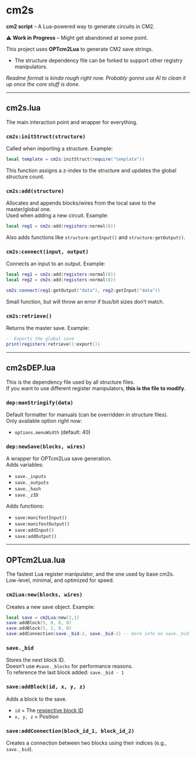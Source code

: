 # cm2s  
**cm2 script** – A Lua-powered way to generate circuits in CM2.  

⚠ **Work in Progress** – Might get abandoned at some point.  

This project uses **OPTcm2Lua** to generate CM2 save strings.  
- The structure dependency file can be forked to support other registry manipulators.  

_Readme format is kinda rough right now. Probably gonna use AI to clean it up once the core stuff is done._  

---

## cm2s.lua  
The main interaction point and wrapper for everything.  

### `cm2s:initStruct(structure)`  
Called when importing a structure. Example:  
```lua
local template = cm2s:initStruct(require("template"))
```
This function assigns a z-index to the structure and updates the global structure count.  

### `cm2s:add(structure)`  
Allocates and appends blocks/wires from the local save to the master/global one.  
Used when adding a new circuit. Example:  
```lua
local reg1 = cm2s:add(registers:normal(8))
```
Also adds functions like `structure:getInput()` and `structure:getOutput()`.  

### `cm2s:connect(input, output)`  
Connects an input to an output. Example:  
```lua
local reg1 = cm2s:add(registers:normal(8))
local reg2 = cm2s:add(registers:normal(8))

cm2s:connect(reg1:getOutput("data"), reg2:getInput("data"))
```
Small function, but will throw an error if bus/bit sizes don’t match.  

### `cm2s:retrieve()`  
Returns the master save. Example:  
```lua
-- Exports the global save
print(registers:retrieve():export())
```

---

## cm2sDEP.lua  
This is the dependency file used by all structure files.  
If you want to use different register manipulators, **this is the file to modify**.  

### `dep:manStringify(data)`  
Default formatter for manuals (can be overridden in structure files).  
Only available option right now:  
- `options.menuWidth` (default: 40)  

### `dep:newSave(blocks, wires)`  
A wrapper for OPTcm2Lua save generation.  
Adds variables:  
- `save._inputs`  
- `save._outputs`  
- `save._hash`  
- `save._zID`  

Adds functions:  
- `save:manifestInput()`  
- `save:manifestOutput()`  
- `save:addInput()`  
- `save:addOutput()`  

---

## OPTcm2Lua.lua  
The fastest Lua register manipulator, and the one used by base cm2s.  
Low-level, minimal, and optimized for speed.  

### `cm2Lua:new(blocks, wires)`  
Creates a new save object. Example:  
```lua
local save = cm2Lua:new(2,1)
save:addBlock(5, 0, 0, 0)
save:addBlock(5, 2, 0, 0)
save:addConnection(save._bid-2, save._bid-1) -- more info on save._bid below
```

### `save._bid`  
Stores the next block ID.  
Doesn’t use `#save._blocks` for performance reasons.  
To reference the last block added: `save._bid - 1`  

### `save:addBlock(id, x, y, z)`  
Adds a block to the save.  
- `id` = The [respective block ID](https://static.wikia.nocookie.net/cm2/images/1/1d/Image_2024-03-16_200149325.png/revision/latest/scale-to-width-down/201?cb=20240529015257)  
- `x, y, z` = Position  

### `save:addConnection(block_id_1, block_id_2)`  
Creates a connection between two blocks using their indices (e.g., `save._bid`).  

